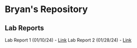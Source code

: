 # Bryan's Repository

## Lab Reports
Lab Report 1 (01/10/24) - [Link](https://bryab-edu.github.io/cse15l-lab-reports/report1.html)
Lab Report 2 (01/28/24) - [Link](https://bryab-edu.github.io/cse15l-lab-reports/report2.html)

